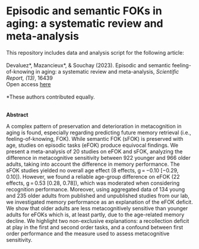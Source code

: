 # Episodic and semantic FOKs in aging: a systematic review and meta-analysis

This repository includes data and analysis script for the following article: 
<br> <br>
Devaluez*, Mazancieux*, & Souchay (2023). Episodic and semantic feeling-of-knowing in aging: a systematic review and meta-analysis, *Scientific Report, (13)*, 16439
<br>
Open access [here](https://www.nature.com/articles/s41598-023-36251-9)
<br> <br>
*These authors contributed equally.
<br>
<br>

**Abstract**

A complex pattern of preservation and deterioration in metacognition in aging is found, especially regarding predicting future memory retrieval (i.e., feeling-of-knowing, FOK). While semantic FOK (sFOK) is preserved with age, studies on episodic tasks (eFOK) produce equivocal findings. We present a meta-analysis of 20 studies on eFOK and sFOK, analyzing the difference in metacognitive sensitivity between 922 younger and 966 older adults, taking into account the difference in memory performance. The sFOK studies yielded no overall age effect (8 effects, g = −0.10 [−0.29, 0.10]). However, we found a reliable age-group difference on eFOK (22 effects, g = 0.53 [0.28, 0.78]), which was moderated when considering recognition performance. Moreover, using aggregated data of 134 young and 235 older adults from published and unpublished studies from our lab, we investigated memory performance as an explanation of the eFOK deficit. We show that older adults are less metacognitively sensitive than younger adults for eFOKs which is, at least partly, due to the age-related memory decline. We highlight two non-exclusive explanations: a recollection deficit at play in the first and second order tasks, and a confound between first order performance and the measure used to assess metacognitive sensitivity.


